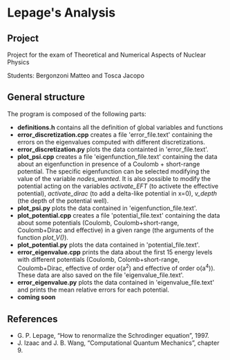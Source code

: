 # Lepage's Analysis

## Project

Project for the exam of Theoretical and Numerical Aspects of Nuclear Physics

Students: Bergonzoni Matteo and Tosca Jacopo

## General structure

The program is composed of the following parts:

- **definitions.h** contains all the definition of global variables and functions
- **error_discretization.cpp** creates a file 'error_file.text' containing the errors on the eigenvalues computed with different discretizations.
- **error_discretization.py** plots the data containted in 'error_file.text'.
- **plot_psi.cpp** creates a file 'eigenfunction_file.text' containing the data about an eigenfunction in presence of a Coulomb + short-range potential. The specific eigenfunction can be selected modifying the value of the variable *nodes_wanted*. It is also possible to modify the potential acting on the variables *activate_EFT* (to activete the effective potential), *activate_dirac* (to add a delta-like potential in x=0), *v_depth* (the depth of the potential well).
- **plot_psi.py** plots the data contained in 'eigenfunction_file.text'.
- **plot_potential.cpp** creates a file 'potential_file.text' containing the data about some potentials (Coulomb, Coulomb+short-range, Coulomb+Dirac and effective) in a given range (the arguments of the function *plot_V()*).
- **plot_potential.py** plots the data contained in 'potential_file.text'.
- **error_eigenvalue.cpp** prints the data about the first 15 energy levels with different potentials (Coulomb, Colomb+short-range, Coulomb+Dirac, effective of order o(a<sup>2</sup>) and effective of order o(a<sup>4</sup>)). These data are also saved on the file 'eigenvalue_file.text'.
- **error_eigenvalue.py** plots the data contained in 'eigenvalue_file.text' and prints the mean relative errors for each potential.
- **coming soon**

## References
- G. P. Lepage, “How to renormalize the Schrodinger equation”, 1997.
- J. Izaac and J. B. Wang, “Computational Quantum Mechanics”, chapter 9.

